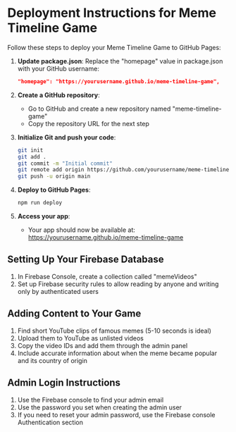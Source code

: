 # Deployment Instructions for Meme Timeline Game

Follow these steps to deploy your Meme Timeline Game to GitHub Pages:

1. **Update package.json**: Replace the "homepage" value in package.json with your GitHub username:
   ```json
   "homepage": "https://yourusername.github.io/meme-timeline-game",
   ```

2. **Create a GitHub repository**:
   - Go to GitHub and create a new repository named "meme-timeline-game"
   - Copy the repository URL for the next step

3. **Initialize Git and push your code**:
   ```bash
   git init
   git add .
   git commit -m "Initial commit"
   git remote add origin https://github.com/yourusername/meme-timeline-game.git
   git push -u origin main
   ```

4. **Deploy to GitHub Pages**:
   ```bash
   npm run deploy
   ```

5. **Access your app**:
   - Your app should now be available at: https://yourusername.github.io/meme-timeline-game

## Setting Up Your Firebase Database

1. In Firebase Console, create a collection called "memeVideos"
2. Set up Firebase security rules to allow reading by anyone and writing only by authenticated users

## Adding Content to Your Game

1. Find short YouTube clips of famous memes (5-10 seconds is ideal)
2. Upload them to YouTube as unlisted videos
3. Copy the video IDs and add them through the admin panel
4. Include accurate information about when the meme became popular and its country of origin

## Admin Login Instructions

1. Use the Firebase console to find your admin email
2. Use the password you set when creating the admin user
3. If you need to reset your admin password, use the Firebase console Authentication section

